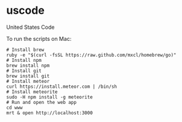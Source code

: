 uscode
======

United States Code

To run the scripts on Mac:

    # Install brew
    ruby -e "$(curl -fsSL https://raw.github.com/mxcl/homebrew/go)"
    # Install npm
    brew install npm
    # Install git
    brew install git
    # Install meteor
    curl https://install.meteor.com | /bin/sh
    # Install meteorite
    sudo -H npm install -g meteorite
    # Run and open the web app
    cd www
    mrt & open http://localhost:3000